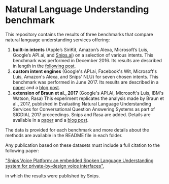 # Natural Language Understanding benchmark

This repository contains the results of three benchmarks that compare natural language understanding services offering:
1. **built-in intents** (Apple’s SiriKit, Amazon’s Alexa, Microsoft’s Luis,
Google’s API.ai, and [Snips.ai](https://snips.ai/)) on a selection of
various intents. This benchmark was performed in December 2016. Its results
are described in length in the [following post](
https://snips.ai/content/sdk-benchmark-visualisation/).
2. **custom intent engines** (Google's API.ai, Facebook's Wit, Microsoft's Luis, Amazon's Alexa, and Snips' NLU) for seven chosen intents. This benchmark was performed in June 2017. Its results are described in a [paper](https://arxiv.org/abs/1805.10190) and a [blog post](https://medium.com/@alicecoucke/benchmarking-natural-language-understanding-systems-google-facebook-microsoft-and-snips-2b8ddcf9fb19).
3. **extension of Braun et al., 2017** (Google's API.AI, Microsoft's Luis, IBM's Watson, Rasa)
This experiment replicates the analysis made by Braun et al., 2017, published in Evaluating Natural Language Understanding Services for Conversational Question Answering Systems as part of SIGDIAL 2017 proceedings. Snips and Rasa are added. Details are available in a [paper](https://arxiv.org/abs/1805.10190) and a [blog post](https://medium.com/snips-ai/an-introduction-to-snips-nlu-the-open-source-library-behind-snips-embedded-voice-platform-b12b1a60a41a).

The data is provided for each benchmark and more details about the methods are available in the README file in each folder.

Any publication based on these datasets must include a full citation to the following paper: 

["Snips Voice Platform: an embedded Spoken Language Understanding system 
for private-by-design voice interfaces"](https://arxiv.org/abs/1805.10190), 

in which the results were published by Snips.
